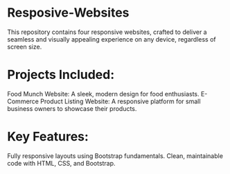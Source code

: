 # Resposive-Websites
This repository contains four responsive websites, crafted to deliver a seamless and visually appealing experience on any device, regardless of screen size.

# Projects Included:
Food Munch Website: A sleek, modern design for food enthusiasts.
E-Commerce Product Listing Website: A responsive platform for small business owners to showcase their products.
# Key Features:
Fully responsive layouts using Bootstrap fundamentals.
Clean, maintainable code with HTML, CSS, and Bootstrap.
